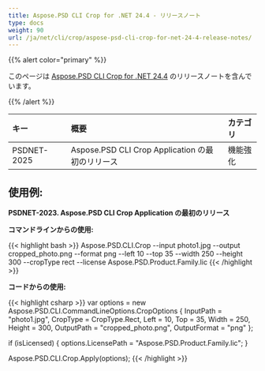 ```yaml
---
title: Aspose.PSD CLI Crop for .NET 24.4 - リリースノート
type: docs
weight: 90
url: /ja/net/cli/crop/aspose-psd-cli-crop-for-net-24-4-release-notes/
---
```


{{% alert color="primary" %}}

このページは [Aspose.PSD CLI Crop for .NET 24.4](https://www.nuget.org/packages/Aspose.PSD.CLI.Crop/) のリリースノートを含んでいます。

{{% /alert %}}

| **キー**     | **概要**                                                | **カテゴリ**  |
|:------------|:---------------------------------------------------|:-------------|
| PSDNET-2025 | Aspose.PSD CLI Crop Application の最初のリリース   |  機能強化    |


## **使用例:**

**PSDNET-2023. Aspose.PSD CLI Crop Application の最初のリリース**

**コマンドラインからの使用:**

{{< highlight bash >}}
Aspose.PSD.CLI.Crop --input photo1.jpg --output cropped_photo.png --format png --left 10 --top 35 --width 250 --height 300 --cropType rect --license Aspose.PSD.Product.Family.lic
{{< /highlight >}}

**コードからの使用:**

{{< highlight csharp >}}
var options = new Aspose.PSD.CLI.CommandLineOptions.CropOptions
{
    InputPath = "photo1.jpg",
    CropType = CropType.Rect,
    Left = 10,
    Top = 35,
    Width = 250,
    Height = 300,
    OutputPath = "cropped_photo.png",
    OutputFormat = "png"
};


if (isLicensed)
{
    options.LicensePath = "Aspose.PSD.Product.Family.lic";
}

Aspose.PSD.CLI.Crop.Apply(options);
{{< /highlight >}}
